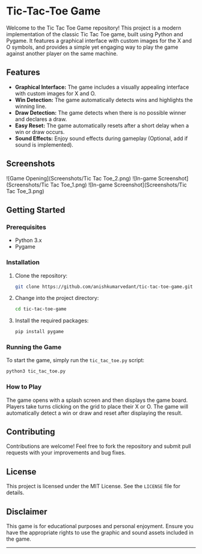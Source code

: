 # Tic-Tac-Toe Game

Welcome to the Tic Tac Toe Game repository! This project is a modern implementation of the classic Tic Tac Toe game, built using Python and Pygame. It features a graphical interface with custom images for the X and O symbols, and provides a simple yet engaging way to play the game against another player on the same machine.

## Features

- **Graphical Interface:** The game includes a visually appealing interface with custom images for X and O.
- **Win Detection:** The game automatically detects wins and highlights the winning line.
- **Draw Detection:** The game detects when there is no possible winner and declares a draw.
- **Easy Reset:** The game automatically resets after a short delay when a win or draw occurs.
- **Sound Effects:** Enjoy sound effects during gameplay (Optional, add if sound is implemented).

## Screenshots

![Game Opening](Screenshots/Tic Tac Toe_2.png)
![In-game Screenshot](Screenshots/Tic Tac Toe_1.png)
![In-game Screenshot](Screenshots/Tic Tac Toe_3.png)

## Getting Started

### Prerequisites

- Python 3.x
- Pygame

### Installation

1. Clone the repository:
    ```bash
    git clone https://github.com/anishkumarvedant/tic-tac-toe-game.git
    ```

2. Change into the project directory:
    ```bash
    cd tic-tac-toe-game
    ```

3. Install the required packages:
    ```bash
    pip install pygame
    ```

### Running the Game

To start the game, simply run the `tic_tac_toe.py` script:
```bash
python3 tic_tac_toe.py
```

### How to Play

The game opens with a splash screen and then displays the game board. Players take turns clicking on the grid to place their X or O. The game will automatically detect a win or draw and reset after displaying the result.

## Contributing

Contributions are welcome! Feel free to fork the repository and submit pull requests with your improvements and bug fixes.

## License

This project is licensed under the MIT License. See the `LICENSE` file for details.

## Disclaimer

This game is for educational purposes and personal enjoyment. Ensure you have the appropriate rights to use the graphic and sound assets included in the game.

---
